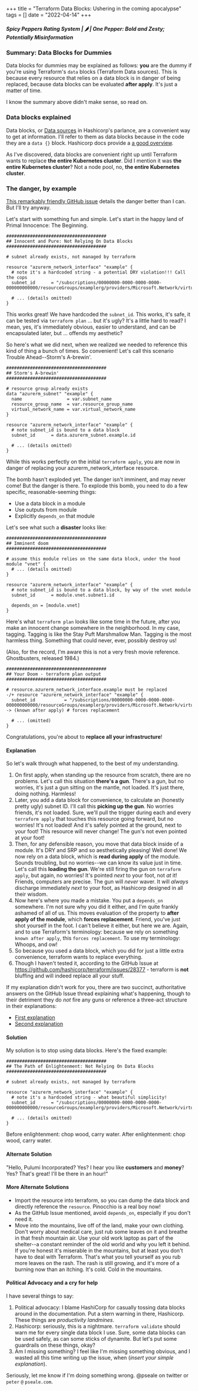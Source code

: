 +++
title = "Terraform Data Blocks: Ushering in the coming apocalypse"
tags = []
date = "2022-04-14"
+++

##### Spicy Peppers Rating System | 🌶 | One Pepper: Bold and Zesty; Potentially Misinformation

### Summary: Data Blocks for Dummies

Data blocks for dummies may be explained as follows: **you** are the dummy if you're using Terraform's `data` blocks (Terraform Data sources). This is because every resource that relies on a data block is in danger of being replaced, because data blocks can be evaluated **after apply**. It's just a matter of time.

I know the summary above didn't make sense, so read on.

### Data blocks explained

Data blocks, or [Data sources](https://www.terraform.io/language/data-sources) in Hashicorp's parlance, are a convenient way to get at information. I'll refer to them as data blocks because in the code they are a `data {}` block. Hashicorp docs provide a [a good overview](https://www.terraform.io/language/data-sources).

As I've discovered, data blocks are convenient right up until Terraform wants to replace **the entire Kubernetes cluster**. Did I mention it was **the entire Kubernetes cluster**? Not a node pool, no, **the entire Kubernetes cluster**.

### The danger, by example

[This remarkably friendly GitHub issue](https://github.com/hashicorp/terraform/issues/28377) details the danger better than I can. But I'll try anyway.

Let's start with something fun and simple. Let's start in the happy land of Primal Innocence: The Beginning.

```hcl
######################################
## Innocent and Pure: Not Relying On Data Blocks
######################################

# subnet already exists, not managed by terraform

resource "azurerm_network_interface" "example" {
  # note it's a hardcoded string - a potential DRY violation!!! Call the cops
  subnet_id      = "/subscriptions/00000000-0000-0000-0000-000000000000/resourceGroups/examplerg/providers/Microsoft.Network/virtualNetworks/examplevnet/subnets/subnet1"

  # ... (details omitted)
}
```

This works great! We have hardcoded the `subnet_id`. This works, it's safe, it can be tested via `terraform plan` ... but it's ugly? It's a little hard to read? I mean, yes, it's immediately obvious, easier to understand, and can be encapsulated later, but ... offends my aesthetic?

So here's what we did next, when we realized we needed to reference this kind of thing a bunch of times. So convenient! Let's call this scenario Trouble Ahead--Storm's A-brewin'.

```hcl
######################################
## Storm's A-brewin'
######################################

# resource group already exists
data "azurerm_subnet" "example" {
  name                 = var.subnet_name
  resource_group_name  = var.resource_group_name
  virtual_network_name = var.virtual_network_name
}

resource "azurerm_network_interface" "example" {
  # note subnet_id is bound to a data block
  subnet_id      = data.azurerm_subnet.example.id

  # ... (details omitted)
}
```

While this works perfectly on the initial `terraform apply`, you are now in danger of replacing your azurerm_network_interface resource.

The bomb hasn't exploded yet. The danger isn't imminent, and may never come! But the danger is there. To explode this bomb, you need to do a few specific, reasonable-seeming things:

- Use a data block in a module
- Use outputs from module
- Explicitly `depends_on` that module

Let's see what such a **disaster** looks like:

```hcl
######################################
## Imminent doom
######################################

# assume this module relies on the same data block, under the hood
module "vnet" {
  # ... (details omitted)
}

resource "azurerm_network_interface" "example" {
  # note subnet_id is bound to a data block, by way of the vnet module
  subnet_id      = module.vnet.subnet1.id

  depends_on = [module.vnet]
}
```

Here's what `terraform plan` looks like some time in the future, after you make an innocent change somewhere in the neighborhood. In my case, tagging. Tagging is like the Stay Puft Marshmallow Man. Tagging is the most harmless thing. Something that could never, ever, possibly destroy us!

(Also, for the record, I'm aware this is not a very fresh movie reference. Ghostbusters, released 1984.)

```hcl
######################################
## Your Doom - terraform plan output
######################################

# resource.azurerm_network_interface.example must be replaced
-/+ resource "azurerm_network_interface" "example" {
  subnet_id           = "/subscriptions/00000000-0000-0000-0000-000000000000/resourceGroups/examplerg/providers/Microsoft.Network/virtualNetworks/examplevnet/subnets/subnet1" -> (known after apply) # forces replacement

  # ... (omitted)
}
```

Congratulations, you're about to **replace all your infrastructure**!

#### Explanation

So let's walk through what happened, to the best of my understanding.

1. On first apply, when standing up the resource from scratch, there are no problems. Let's call this situation **there's a gun**. There's a gun, but no worries, it's just a gun sitting on the mantle, not loaded. It's just there, doing nothing. Harmless!
1. Later, you add a data block for convenience, to calculate an (honestly pretty ugly) subnet ID. I'll call this **picking up the gun**. No worries friends, it's not loaded. Sure, we'll pull the trigger during each and every `terraform apply` that touches this resource going forward, but no worries! It's not loaded! And it's safely pointed at the ground, next to your foot! This resource will never change! The gun's not even pointed at your foot!
1. Then, for any defensible reason, you move that data block inside of a module. It's DRY and SRP and so aesthetically pleasing! Well done! We now rely on a data block, which is **read during apply** of the module. Sounds troubling, but no worries--we can know its value just in time. Let's call this **loading the gun**. We're still firing the gun on `terraform apply`, but again, no worries! It's pointed _next_ to your foot, not _at_ it! Friends, computers are precise. The gun will _never_ waver. It will _always_ discharge immediately _next_ to your foot, as Hashicorp designed in all their wisdom.
1. Now here's where you made a mistake. You put a `depends_on` somewhere. I'm not sure why you did it either, and I'm quite frankly ashamed of all of us. This moves evaluation of the property to **after apply of the module**, which **forces replacement**. Friend, you've just shot yourself in the foot. I can't believe it either, but here we are. Again, and to use Terraform's terminology: because we rely on something `known after apply`, this `forces replacement`. To use my terminology: Whoops, and ow!
1. So because you used a data block, which you did for just a little extra convenience, terraform wants to replace everything.
1. Though I haven't tested it, according to the GitHub Issue at https://github.com/hashicorp/terraform/issues/28377 - terraform is **not** bluffing and will indeed replace all your stuff.

If my explanation didn't work for you, there are two succinct, authoritative answers on the GitHub Issue thread explaining what's happening, though to their detriment they do _not_ fire any guns or reference a three-act structure in their explanations:

- [First explanation](https://github.com/hashicorp/terraform/issues/28377#issuecomment-820398608)
- [Second explanation](https://github.com/hashicorp/terraform/issues/28377#issuecomment-824070018)

#### Solution

My solution is to stop using data blocks. Here's the fixed example:

```hcl
######################################
## The Path of Enlightenment: Not Relying On Data Blocks
######################################

# subnet already exists, not managed by terraform

resource "azurerm_network_interface" "example" {
  # note it's a hardcoded string - what beautiful simplicity!
  subnet_id      = "/subscriptions/00000000-0000-0000-0000-000000000000/resourceGroups/examplerg/providers/Microsoft.Network/virtualNetworks/examplevnet/subnets/subnet1"

  # ... (details omitted)
}
```

Before enlightenment: chop wood, carry water. After enlightenment: chop wood, carry water.

#### Alternate Solution

"Hello, Pulumi Incorporated? Yes? I hear you like **customers** and **money**? Yes? That's great! I'll be there in an hour!"

#### More Alternate Solutions

- Import the resource into terraform, so you can dump the data block and directly reference the `resource`. Pinocchio is a real boy now!
- As the GitHub Issue mentioned, avoid `depends_on`, especially if you don't need it.
- Move into the mountains, live off of the land, make your own clothing. Don't worry about medical care, just rub some leaves on it and breathe in that fresh mountain air. Use your old work laptop as part of the shelter--a constant reminder of the old world and why you left it behind. If you're honest it's miserable in the mountains, but at least you don't have to deal with Terraform. That's what you tell yourself as you rub more leaves on the rash. The rash is still growing, and it's more of a burning now than an itching. It's cold. Cold in the mountains.

#### Political Advocacy and a cry for help

I have several things to say:

1. Political advocacy: I blame HashiCorp for casually tossing data blocks around in the documentation. Put a stern warning in there, Hashicorp. These things are _productivity landmines_.
1. Hashicorp: seriously, this is a nightmare. `terraform validate` should warn me for every single data block I use. Sure, some data blocks can be used safely, as can some sticks of dynamite. But let's put some guardrails on these things, okay?
1. Am I missing something? I feel like I'm missing something obvious, and I wasted all this time writing up the issue, when (_insert your simple explanation_).

Seriously, let me know if I'm doing something wrong. @pseale on twitter or `peter` `@` `pseale.com`.
